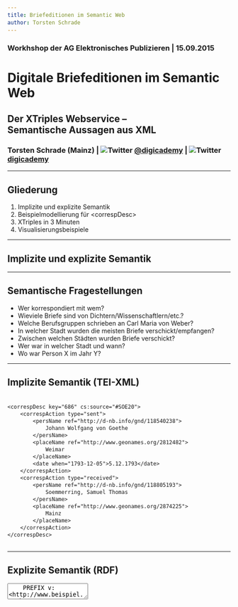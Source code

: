 ```yaml
---
title: Briefeditionen im Semantic Web
author: Torsten Schrade
---
```


### Workhshop der AG Elektronisches Publizieren | 15.09.2015
# Digitale Briefeditionen im Semantic Web
## Der XTriples Webservice – <br/> Semantische Aussagen aus XML
### __Torsten Schrade (Mainz) | <img src="https://upload.wikimedia.org/wikipedia/en/9/9f/Twitter_bird_logo_2012.svg" alt="Twitter" width="30" /> [@digicademy](https://twitter.com/digicademy "Die Digitale Akademie aut Twitter") |  <img src="https://upload.wikimedia.org/wikipedia/commons/9/91/Octicons-mark-github.svg" alt="Twitter" width="30" /> [digicademy](https://github.com/digicademy "Die Digitale Akademie aut GitHub")__

---

## Gliederung

1. Implizite und explizite Semantik
2. Beispielmodellierung für &lt;correspDesc&gt;
3. XTriples in 3 Minuten
4. Visualisierungsbeispiele

---

## Implizite und explizite Semantik

---

## Semantische Fragestellungen

* Wer korrespondiert mit wem?
* Wieviele Briefe sind von Dichtern/Wissenschaftlern/etc.?
* Welche Berufsgruppen schrieben an Carl Maria von Weber?
* In welcher Stadt wurden die meisten Briefe verschickt/empfangen?
* Zwischen welchen Städten wurden Briefe verschickt?
* Wer war in welcher Stadt und wann?
* Wo war Person X im Jahr Y?

---

## Implizite Semantik (TEI-XML)

<pre>
<code class="xml">
&lt;correspDesc key="686" cs:source="#SOE20"&gt;
	&lt;correspAction type="sent"&gt;
		&lt;persName ref="http://d-nb.info/gnd/118540238"&gt;
			Johann Wolfgang von Goethe
		&lt;/persName&gt;
		&lt;placeName ref="http://www.geonames.org/2812482"&gt;
			Weimar
		&lt;/placeName&gt;
		&lt;date when="1793-12-05"&gt;5.12.1793&lt;/date&gt;
	&lt;/correspAction&gt;
	&lt;correspAction type="received"&gt;
		&lt;persName ref="http://d-nb.info/gnd/118805193"&gt;
			Soemmerring, Samuel Thomas
		&lt;/persName&gt;
		&lt;placeName ref="http://www.geonames.org/2874225"&gt;
			Mainz
		&lt;/placeName&gt;
	&lt;/correspAction&gt;
&lt;/correspDesc&gt;
</code>
</pre>

---

## Explizite Semantik (RDF)

<form>
	<textarea class="code" name="code" id="code1">
	PREFIX v: &lt;http://www.beispiel.verben#&gt;

	Goethe 			v:ist				Person ;
					v:sendet			Brief .

	Brief			v:datiert			1793 ;
					v:gesendet_aus		Weimar .

	Weimar			v:ist				Stadt ;
					v:hat_Laengengrad	11.32 ;
					v:hat_Breitengrad	50.98 .

	Soemmering		v:ist				Person ;
					v:empfaengt			Brief .

	Brief			v:empfangen_in		Mainz .
	</textarea>
</form>

<script>
	var editor1 = CodeMirror.fromTextArea(document.getElementById("code1"), {
		mode: "application/sparql-query",
		matchBrackets: true
	});
</script>

---

## Beispielmodellierung

---

## Schritte zur Modellierung

<ol class="steps">
<li><a href="#/step-2/#step1" id="step1">1</a></li>
<li><a href="#/step-2/#step2" id="step2">2</a></li>
<li><a href="#/step-2/#step3" id="step3">3</a></li>
<li><a href="#/step-2/#step4" id="step4">4</a></li>
<li><a href="#/step-2/#step5" id="step5">5</a></li>
<li><a href="#/step-2/#step6" id="step6">6</a></li>
<li><a href="#/step-2/#step7" id="step7">7</a></li>
</ol>

<ul class="legend">
<li id="cs">correspSearch</li>
<li id="gnd">GND</li>
<li id="geonames">Geonames</li>
</ul>

<div id="model"></div>
<script src="js/model.js" type="text/javascript"></script>

---

## XTriples in 3 Minuten

---

## Website und Dokumentation

[http://xtriples.spatialhumanities.de](http://xtriples.spatialhumanities.de "Zur Website des Webservices")

![Screenshot](img/xtriples.png "Startseite von XTriples")

---

## Eckdaten

* Open Source (MIT License)
* Version 1.2 (Stable)
* Veröffentlicht auf GitHub <br/>(https://github.com/spatialhumanities/xtriples)
* Voll ausdokumentiert mit Beispielen <br/>(http://xtriples.spatialhumanities.de/documentation.html)
* eXist-db basierte App

---

## Funktionsweise

![Grafik zur Funktionsweise](img/structure.png "Funktionsweise des Webservice")

---

## Extraktion von Aussagemustern

<pre><code class="xml">
#### XML ####
&lt;correspAction type="sent"&gt;
	&lt;persName ref="http://d-nb.info/gnd/118540238"&gt;
		Johann Wolfgang von Goethe
	&lt;/persName&gt;
&lt;/correspAction&gt;

#### Aussagemuster ###
&lt;statement&gt;
	&lt;subject>//tei:correspAction[@type='sent']/tei:persName/@ref&lt;/subject>
	&lt;predicate prefix="rdf">type&lt;/predicate>
	&lt;object type="uri" prefix="cd">Sender&lt;/object>
&lt;/statement&gt;

#### Ergebnis ####
gndo:118540238 rdf:type cd:Sender .
</code></pre>

---

## Visualisierungsbeispiele

---

## Goethe: Wer schreibt wem? (SVG)

<svg xmlns:xlink="http://www.w3.org/1999/xlink" xmlns="http://www.w3.org/2000/svg" width="800pt" height="256pt" viewBox="0.00 0.00 914.00 256.00">
<g id="graph0" class="graph" transform="scale(1 1) rotate(0) translate(4 252)">
<title>d1e200</title>
<polygon style="fill:white;stroke:white;" points="-4,4 -4,-252 910,-252 910,4 -4,4"/>
<!-- http://d&#45;nb.info/gnd/118805193 -->
<g id="node1" class="node">
            <title>http://d-nb.info/gnd/118805193</title>
<a xlink:href="http://d-nb.info/gnd/118805193" xlink:title="foaf:Person:\nSoemmerring, Samuel Thomas">
<polygon style="fill:none;stroke:black;" points="210,-248 44,-248 44,-214 210,-214 210,-248"/>
<text text-anchor="middle" x="127" y="-235" style="font-family:Times New Roman;font-size:10.00px;fill:blue;">foaf:Person:</text>
<text text-anchor="middle" x="127" y="-222" style="font-family:Times New Roman;font-size:10.00px;fill:blue;">Soemmerring, Samuel Thomas</text>
</a>
</g>
<!-- http://d&#45;nb.info/gnd/118540238 -->
<g id="node3" class="node">
            <title>http://d-nb.info/gnd/118540238</title>
<a xlink:href="http://d-nb.info/gnd/118540238" xlink:title="foaf:Person:\nGoethe, Johann Wolfgang von, Johann Wolfgang von Goethe">
<polygon style="fill:none;stroke:black;" points="680,-172 382,-172 382,-138 680,-138 680,-172"/>
<text text-anchor="middle" x="531" y="-159" style="font-family:Times New Roman;font-size:10.00px;fill:blue;">foaf:Person:</text>
<text text-anchor="middle" x="531" y="-146" style="font-family:Times New Roman;font-size:10.00px;fill:blue;">Goethe, Johann Wolfgang von, Johann Wolfgang von Goethe</text>
</a>
</g>
<!-- http://d&#45;nb.info/gnd/118805193&#45;&gt;http://d&#45;nb.info/gnd/118540238 -->
<g id="edge2" class="edge">
            <title>http://d-nb.info/gnd/118805193-&gt;http://d-nb.info/gnd/118540238</title>
<path style="fill:none;stroke:blue;" d="M210,-228C258,-225 318,-220 371,-209 408,-201 448,-187 479,-176"/>
<polygon style="fill:blue;stroke:blue;" points="481.015,-178.964 489,-172 478.415,-172.464 481.015,-178.964"/>
<text text-anchor="middle" x="318" y="-226.5" style="font-family:Times New Roman;font-size:10.00px;">cd:sending</text>
</g>
<!-- http://d&#45;nb.info/gnd/118540238&#45;&gt;http://d&#45;nb.info/gnd/118805193 -->
<g id="edge12" class="edge">
            <title>http://d-nb.info/gnd/118540238-&gt;http://d-nb.info/gnd/118805193</title>
<path style="fill:none;stroke:blue;" d="M382,-172C343,-177 303,-184 265,-192 240,-197 214,-204 191,-211"/>
<polygon style="fill:blue;stroke:blue;" points="189.573,-207.774 181,-214 191.584,-214.479 189.573,-207.774"/>
<text text-anchor="middle" x="318" y="-195.5" style="font-family:Times New Roman;font-size:10.00px;">cd:sending</text>
</g>
<!-- http://d&#45;nb.info/gnd/122361261 -->
<g id="node8" class="node">
            <title>http://d-nb.info/gnd/122361261</title>
<a xlink:href="http://d-nb.info/gnd/122361261" xlink:title="foaf:Person:\nWeber, Genovefa">
<polygon style="fill:none;stroke:black;" points="905,-172 809,-172 809,-138 905,-138 905,-172"/>
<text text-anchor="middle" x="857" y="-159" style="font-family:Times New Roman;font-size:10.00px;fill:blue;">foaf:Person:</text>
<text text-anchor="middle" x="857" y="-146" style="font-family:Times New Roman;font-size:10.00px;fill:blue;">Weber, Genovefa</text>
</a>
</g>
<!-- http://d&#45;nb.info/gnd/118540238&#45;&gt;http://d&#45;nb.info/gnd/122361261 -->
<g id="edge10" class="edge">
            <title>http://d-nb.info/gnd/118540238-&gt;http://d-nb.info/gnd/122361261</title>
<path style="fill:none;stroke:blue;" d="M680,-155C722,-155 765,-155 798,-155"/>
<polygon style="fill:blue;stroke:blue;" points="798,-158.5 808,-155 798,-151.5 798,-158.5"/>
<text text-anchor="middle" x="744" y="-158.5" style="font-family:Times New Roman;font-size:10.00px;">cd:sending</text>
</g>
<!-- http://d&#45;nb.info/gnd/115363688 -->
<g id="node4" class="node">
            <title>http://d-nb.info/gnd/115363688</title>
<a xlink:href="http://d-nb.info/gnd/115363688" xlink:title="foaf:Person:\nLuise Augusta Herzogin von Sachsen-Weimar und\nEisenach">
<polygon style="fill:none;stroke:black;" points="253,-183.5 1,-183.5 1,-136.5 253,-136.5 253,-183.5"/>
<text text-anchor="middle" x="127" y="-170.5" style="font-family:Times New Roman;font-size:10.00px;fill:blue;">foaf:Person:</text>
<text text-anchor="middle" x="127" y="-157.5" style="font-family:Times New Roman;font-size:10.00px;fill:blue;">Luise Augusta Herzogin von Sachsen-Weimar und</text>
<text text-anchor="middle" x="127" y="-144.5" style="font-family:Times New Roman;font-size:10.00px;fill:blue;">Eisenach</text>
</a>
</g>
<!-- http://d&#45;nb.info/gnd/115363688&#45;&gt;http://d&#45;nb.info/gnd/118540238 -->
<g id="edge4" class="edge">
            <title>http://d-nb.info/gnd/115363688-&gt;http://d-nb.info/gnd/118540238</title>
<path style="fill:none;stroke:blue;" d="M254,-155C258,-155 261,-155 265,-155 300,-154 337,-154 372,-154"/>
<polygon style="fill:blue;stroke:blue;" points="372,-157.5 382,-154 372,-150.5 372,-157.5"/>
<text text-anchor="middle" x="318" y="-158.5" style="font-family:Times New Roman;font-size:10.00px;">cd:sending</text>
</g>
<!-- http://d&#45;nb.info/gnd/117158542 -->
<g id="node6" class="node">
            <title>http://d-nb.info/gnd/117158542</title>
<a xlink:href="http://d-nb.info/gnd/117158542" xlink:title="foaf:Person:\nWeber, Franz Anton">
<polygon style="fill:none;stroke:black;" points="181,-115 73,-115 73,-81 181,-81 181,-115"/>
<text text-anchor="middle" x="127" y="-102" style="font-family:Times New Roman;font-size:10.00px;fill:blue;">foaf:Person:</text>
<text text-anchor="middle" x="127" y="-89" style="font-family:Times New Roman;font-size:10.00px;fill:blue;">Weber, Franz Anton</text>
</a>
</g>
<!-- http://d&#45;nb.info/gnd/117158542&#45;&gt;http://d&#45;nb.info/gnd/118540238 -->
<g id="edge6" class="edge">
            <title>http://d-nb.info/gnd/117158542-&gt;http://d-nb.info/gnd/118540238</title>
<path style="fill:none;stroke:blue;" d="M181,-106C237,-114 326,-126 400,-137"/>
<polygon style="fill:blue;stroke:blue;" points="399.701,-140.488 410,-138 400.398,-133.522 399.701,-140.488"/>
<text text-anchor="middle" x="318" y="-133.5" style="font-family:Times New Roman;font-size:10.00px;">cd:sending</text>
</g>
<!-- http://d&#45;nb.info/gnd/118540246 -->
<g id="node9" class="node">
            <title>http://d-nb.info/gnd/118540246</title>
<a xlink:href="http://d-nb.info/gnd/118540246" xlink:title="foaf:Person:\nGoethe, Katharina Elisabeth">
<polygon style="fill:none;stroke:black;" points="202,-59 52,-59 52,-25 202,-25 202,-59"/>
<text text-anchor="middle" x="127" y="-46" style="font-family:Times New Roman;font-size:10.00px;fill:blue;">foaf:Person:</text>
<text text-anchor="middle" x="127" y="-33" style="font-family:Times New Roman;font-size:10.00px;fill:blue;">Goethe, Katharina Elisabeth</text>
</a>
</g>
<!-- http://d&#45;nb.info/gnd/118540246&#45;&gt;http://d&#45;nb.info/gnd/118540238 -->
<g id="edge8" class="edge">
            <title>http://d-nb.info/gnd/118540246-&gt;http://d-nb.info/gnd/118540238</title>
<path style="fill:none;stroke:blue;" d="M202,-58C219,-62 237,-66 254,-70 307,-82 320,-83 371,-99 407,-109 446,-123 477,-134"/>
<polygon style="fill:blue;stroke:blue;" points="476.415,-137.536 487,-138 479.015,-131.036 476.415,-137.536"/>
<text text-anchor="middle" x="318" y="-102.5" style="font-family:Times New Roman;font-size:10.00px;">cd:sending</text>
</g>
</g>
</svg>

[Visualisierung aufrufen](http://xtriples.spatialhumanities.de/extract.xql?configuration=http://xtriples.spatialhumanities.de/examples/dh/correspSearchPersons.xml&format=svg "Zur Visualisierung von Wer schreibt Wem")

---

## Goethe: Briefnetzwerk (SVG)

![Grafik zur Netzwerkvisualisierung](img/network.png "Visualisierung von Goethes Briefnetzwerk")

[Visualisierung aufrufen](http://xtriples.spatialhumanities.de/extract.xql?configuration=http://xtriples.spatialhumanities.de/examples/dh/correspSearchLetters.xml&format=svg "Zur Visualisierung von Goethes Briefnetzwerk")

---

## Goethe: Berufe

---

## Kartenvisualisierung

---

<pre><code class="xml">
Publikum		v:war			aufmerksam .
Referenten		v:danken		Publikum .
</code></pre>

---

## Abspann

Stuff used: